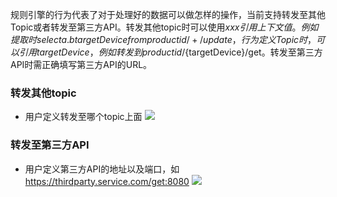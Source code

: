 

规则引擎的行为代表了对于处理好的数据可以做怎样的操作，当前支持转发至其他Topic或者转发至第三方API。转发其他topic时可以使用${xxx}引用上下文值。例如提取时select a.b targetDevice from productid/+/update，行为定义Topic时，可以引用targetDevice，例如转发到productid/${targetDevice}/get。转发至第三方API时需正确填写第三方API的URL。

### 转发其他topic
- 用户定义转发至哪个topic上面
![](http://imgcache.tce.fsphere.cn/static/main.qcloudimg.com/raw/7547fa86fed5f8abe635bc842b4cfcde.png)

### 转发至第三方API
- 用户定义第三方API的地址以及端口，如 <https://thirdparty.service.com/get:8080>
![](http://imgcache.tce.fsphere.cn/static/main.qcloudimg.com/raw/3b1e6ad4d136e505f6419e24a544b447.png)